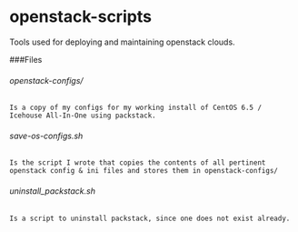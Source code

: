 openstack-scripts
=================

Tools used for deploying and maintaining openstack clouds. 

###Files

###### openstack-configs/ 
	Is a copy of my configs for my working install of CentOS 6.5 / Icehouse All-In-One using packstack. 
###### save-os-configs.sh 
	Is the script I wrote that copies the contents of all pertinent openstack config & ini files and stores them in openstack-configs/
###### uninstall_packstack.sh 
	Is a script to uninstall packstack, since one does not exist already. 
